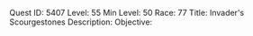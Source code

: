 Quest ID: 5407
Level: 55
Min Level: 50
Race: 77
Title: Invader's Scourgestones
Description: 
Objective: 
